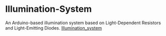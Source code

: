 # Illumination-System
An Arduino-based illumination system based on Light-Dependent Resistors and Light-Emitting Diodes.
[Illumination_system](https://github.com/MiguelLoureiro98/Illumination-System/Illumination_system_PCB.jpg)
